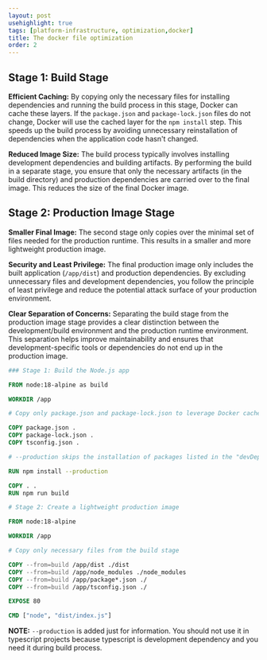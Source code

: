 ```yaml
---
layout: post
usehighlight: true
tags: [platform-infrastructure, optimization,docker]
title: The docker file optimization
order: 2
---
```

## Stage 1: Build Stage

**Efficient Caching:** By copying only the necessary files for installing dependencies and running the build process in this stage, Docker can cache these layers. If the `package.json` and `package-lock.json` files do not change, Docker will use the cached layer for the `npm install` step. This speeds up the build process by avoiding unnecessary reinstallation of dependencies when the application code hasn't changed.

**Reduced Image Size:** The build process typically involves installing development dependencies and building artifacts. By performing the build in a separate stage, you ensure that only the necessary artifacts (in the build directory) and production dependencies are carried over to the final image. This reduces the size of the final Docker image.

## Stage 2: Production Image Stage

**Smaller Final Image:** The second stage only copies over the minimal set of files needed for the production runtime. This results in a smaller and more lightweight production image.

**Security and Least Privilege:** The final production image only includes the built application (`/app/dist`) and production dependencies. By excluding unnecessary files and development dependencies, you follow the principle of least privilege and reduce the potential attack surface of your production environment.

**Clear Separation of Concerns:** Separating the build stage from the production image stage provides a clear distinction between the development/build environment and the production runtime environment. This separation helps improve maintainability and ensures that development-specific tools or dependencies do not end up in the production image.

```dockerfile
### Stage 1: Build the Node.js app

FROM node:18-alpine as build

WORKDIR /app

# Copy only package.json and package-lock.json to leverage Docker cache

COPY package.json .
COPY package-lock.json .
COPY tsconfig.json .

# --production skips the installation of packages listed in the "devDependencies" section of your package.json.

RUN npm install --production

COPY . .
RUN npm run build

# Stage 2: Create a lightweight production image

FROM node:18-alpine

WORKDIR /app

# Copy only necessary files from the build stage

COPY --from=build /app/dist ./dist
COPY --from=build /app/node_modules ./node_modules
COPY --from=build /app/package*.json ./
COPY --from=build /app/tsconfig.json ./

EXPOSE 80

CMD ["node", "dist/index.js"]
``````

**NOTE:** `--production` is added just for information. You should not use it in typescript projects because typescript is development dependency and you need it during build process.
